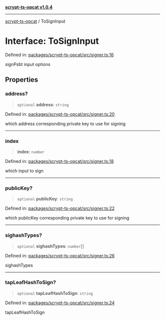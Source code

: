 [**scrypt-ts-opcat v1.0.4**](../README.md)

***

[scrypt-ts-opcat](../README.md) / ToSignInput

# Interface: ToSignInput

Defined in: [packages/scrypt-ts-opcat/src/signer.ts:16](https://github.com/OPCAT-Labs/ts-tools/blob/528986f3e4ac436a160988491680cf191c0bf231/packages/scrypt-ts-opcat/src/signer.ts#L16)

signPsbt input options

## Properties

### address?

> `optional` **address**: `string`

Defined in: [packages/scrypt-ts-opcat/src/signer.ts:20](https://github.com/OPCAT-Labs/ts-tools/blob/528986f3e4ac436a160988491680cf191c0bf231/packages/scrypt-ts-opcat/src/signer.ts#L20)

which address corresponding private key to use for signing

***

### index

> **index**: `number`

Defined in: [packages/scrypt-ts-opcat/src/signer.ts:18](https://github.com/OPCAT-Labs/ts-tools/blob/528986f3e4ac436a160988491680cf191c0bf231/packages/scrypt-ts-opcat/src/signer.ts#L18)

which input to sign

***

### publicKey?

> `optional` **publicKey**: `string`

Defined in: [packages/scrypt-ts-opcat/src/signer.ts:22](https://github.com/OPCAT-Labs/ts-tools/blob/528986f3e4ac436a160988491680cf191c0bf231/packages/scrypt-ts-opcat/src/signer.ts#L22)

which publicKey corresponding private key to use for signing

***

### sighashTypes?

> `optional` **sighashTypes**: `number`[]

Defined in: [packages/scrypt-ts-opcat/src/signer.ts:26](https://github.com/OPCAT-Labs/ts-tools/blob/528986f3e4ac436a160988491680cf191c0bf231/packages/scrypt-ts-opcat/src/signer.ts#L26)

sighashTypes

***

### tapLeafHashToSign?

> `optional` **tapLeafHashToSign**: `string`

Defined in: [packages/scrypt-ts-opcat/src/signer.ts:24](https://github.com/OPCAT-Labs/ts-tools/blob/528986f3e4ac436a160988491680cf191c0bf231/packages/scrypt-ts-opcat/src/signer.ts#L24)

tapLeafHashToSign
